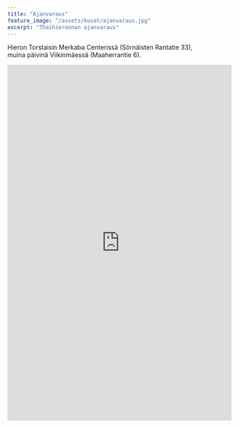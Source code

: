```yaml
---
title: "Ajanvaraus"
feature_image: "/assets/kuvat/ajanvaraus.jpg"
excerpt: "Thaihieronnan ajanvaraus"
---
```


Hieron Torstaisin Merkaba Centerissä (Sörnäisten Rantatie 33), <br> muina päivinä Viikinmäessä (Maaherrantie 6).

<iframe
	src="https://app.acuityscheduling.com/schedule.php?owner=18231920&calendarID=3218587"
	width="100%"
	height="800"
	frameBorder="0">
</iframe>

<script src="https://embed.acuityscheduling.com/js/embed.js" type="text/javascript"></script>